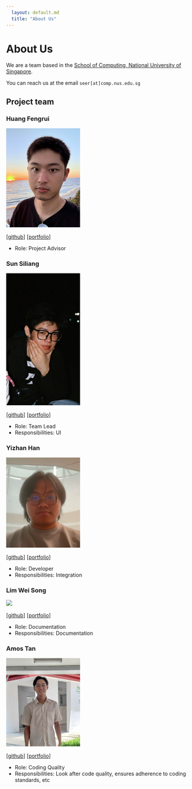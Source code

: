 ```yaml
---
  layout: default.md
  title: "About Us"
---
```


# About Us

We are a team based in the [School of Computing, National University of Singapore](http://www.comp.nus.edu.sg).

You can reach us at the email `seer[at]comp.nus.edu.sg`

## Project team

### Huang Fengrui

<img src="images/rickyhfr.png" width="200px">

[[github](https://github.com/RickyHFR)]
[[portfolio](team/rickyhfr)]

* Role: Project Advisor

### Sun Siliang

<img src="images/ki1r0.png" width="200px">

[[github](https://github.com/ki1r0)]
[[portfolio](team/ki1r0.md)]

* Role: Team Lead
* Responsibilities: UI

### Yizhan Han

<img src="images/hyizhak.png" width="200px">

[[github](https://github.com/hyizhak)] [[portfolio](team/hyizhak.md)]

* Role: Developer
* Responsibilities: Integration

### Lim Wei Song

<img src="images/wei-song1.png" width="200px">

[[github](https://github.com/wei-song1)]
[[portfolio](team/wei-song1.md)]

* Role: Documentation
* Responsibilities: Documentation

### Amos Tan

<img src="images/tanjiehaoamos.png" width="200px">

[[github](http://github.com/TanJieHaoAmos)]
[[portfolio](team/tanjiehaoamos.md)]

* Role: Coding Quality
* Responsibilities: Look after code quality, ensures adherence to coding standards, etc

